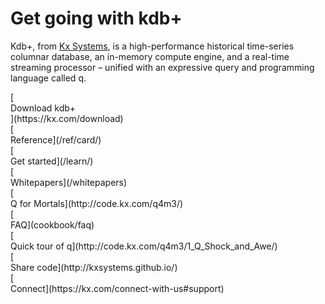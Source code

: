 # Get going with kdb+

Kdb+, from [Kx Systems](http://kx.com), is a high-performance historical time-series columnar database, an in-memory compute engine, and a real-time streaming processor – unified with an expressive query and programming language called q.

<div class="kx-flex-grid" markdown="1">
<div>
    [<i class="fa fa-download fa-border fa-5x"></i><br/>
    Download kdb+<br/>
    <i class="fa fa-apple"></i>
    <i class="fa fa-linux"></i>
    <i class="fa fa-windows"></i>](https://kx.com/download)
</div>
<div>
    [<i class="fa fa-life-ring fa-border fa-5x"></i><br/>
    Reference](/ref/card/)
</div>
<div>
    [<i class="fa fa-graduation-cap fa-border fa-5x"></i><br/>
    Get started](/learn/)
</div>
<div>
    [<i class="fa fa-map-o fa-border fa-5x"></i><br/>
    Whitepapers](/whitepapers)
</div>
<div>
    [<i class="fa fa-quora fa-border fa-5x"></i><br/>
    Q for Mortals](http://code.kx.com/q4m3/)
</div>
<div>
    [<i class="fa fa-question-circle fa-border fa-5x"></i><br/>
    FAQ](cookbook/faq)
</div>
<div>
    [<i class="fa fa-hourglass-start fa-border fa-5x"></i><br/>
    Quick tour of q](http://code.kx.com/q4m3/1_Q_Shock_and_Awe/)
</div>
<div>
    [<i class="fa fa-github fa-border fa-5x"></i><br/>
    Share code](http://kxsystems.github.io/)
</div>
<div>
    [<i class="fa fa-share-alt fa-border fa-5x"></i><br/>
    Connect](https://kx.com/connect-with-us#support)
</div>
</div>
<!-- 
!!! tip "Search with Google"
    Type in the Search box to see local search results.
    Hit Return to search with Google.

 -->
!!! info "New on code.kx.com"
    [Consolidated list of errors](/ref/error-list)

!!! caution "The Kx wiki"
    The documentation from the Kx wiki is moving to this new format. 

    During migration, the [wiki](http://code.kx.com/wiki) remains unchanged. 
    **Your bookmarks work.** 
    
    The search engine here searches only the new site.
    During migration, the new URLs will be volatile.

<small markdown="1">See the [terms and conditions](about/TermsAndConditions) for use of this site.</small>

